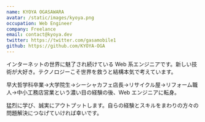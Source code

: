 ```yaml
---
name: KYOYA OGASAWARA
avatar: /static/images/kyoya.png
occupation: Web Engineer
company: Freelance
email: contact@kyoya.dev
twitter: https://twitter.com/gasamobile1
github: https://github.com/KYOYA-OGA
---
```


インターネットの世界に魅了され続けている Web 系エンジニアです。新しい技術が大好き。テクノロジーこそ世界を救うと結構本気で考えています。

早大哲学科卒業&rarr;大学院生&rarr;シーシャカフェ店長&rarr;リサイクル屋&rarr;リフォーム職人&rarr;中小工務店営業という濃い目の経験の後、Web エンジニアに転身。

猛烈に学び、誠実にアウトプットします。自らの経験とスキルをまわりの方々の問題解決につなげていければ幸いです。
